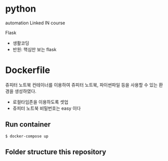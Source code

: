 # python

automation 
Linked IN course

Flask  
- 생활코딩  
- 반원: 핵심만 보는 flask 

# Dockerfile  

쥬피터 노트북 컨테이너를 이용하여 쥬피터 노트북, 파이썬파일 등을 사용할 수 있는 환경을 생성하였다.

- 로컬타임존을 이용하도록 셋업  
- 쥬피터 노트북 비밀번호는 easy 이다  

## Run container  

```bash 
$ docker-compose up
```
## Folder structure this repository
